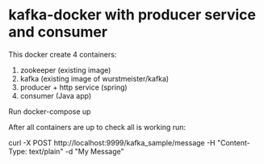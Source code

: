 kafka-docker with producer service and consumer
============

This docker create 4 containers: 
1. zookeeper (existing image)
2. kafka (existing image of wurstmeister/kafka)
3. producer + http service (spring)
4. consumer (Java app)


Run docker-compose up

After all containers are up to check all is working run:


curl -X POST http://localhost:9999/kafka_sample/message -H "Content-Type: text/plain" -d "My Message"
